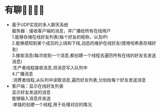 # 有聊👩‍👩‍👦‍👦
* 基于UDP实现的多人聊天系统</br>
 服务器：接收客户端的消息，并广播给所有在线用户</br>
        1.能够存储在线好友列表(每个好友的昵称，以及IP)</br>
        2.能够感知到某个成员的上线和下线,动态的维护在线好友(使用哈希表存储好友)</br>
        3.接收消息(每次收到一个消息,都创建一个线程去遍历所有在线的好友去发送消息)</br>
            :生产者线程接收消息,将消息写入队列中</br>
        4.广播消息</br>
            :消费者线程,从队列中读取消息,遍历好友列表,分别给每个好友发送消息</br>
* 客户端：显示在线好友列表</br>
        显示好友发送的消息</br>
        能够输入消息并发送</br>
          :单独的创建一个线程,用于处理对应的情况.</br>

